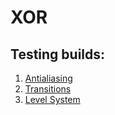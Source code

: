 # XOR

## Testing builds:

1. [Antialiasing](test1 "v18")
2. [Transitions](test2 "v30")
3. [Level System](test3 "v37")
